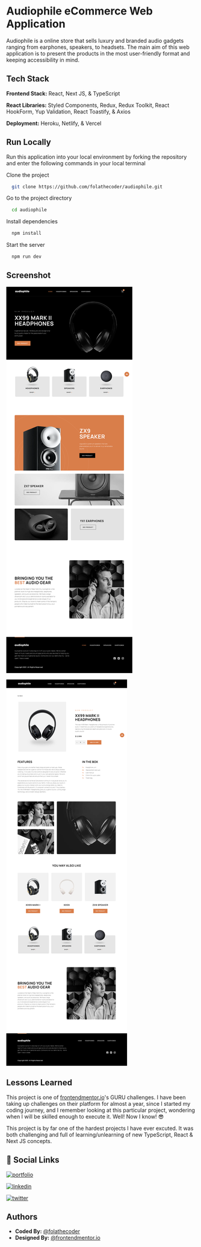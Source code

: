 
# Audiophile eCommerce Web Application

Audiophile is a online store that sells luxury and branded audio gadgets ranging from earphones, speakers, to headsets. The main aim of this web application is to present the products in the most user-friendly format and keeping accessibility in mind. 


## Tech Stack

**Frontend Stack:** React, Next JS, & TypeScript

**React Libraries:** Styled Components, Redux,  Redux Toolkit, React HookForm, Yup Validation, React Toastify, & Axios 

**Deployment:** Heroku, Netlify, & Vercel 


## Run Locally

Run this application into your local environment by forking the repository and enter the following commands in your local terminal

Clone the project

```bash
  git clone https://github.com/folathecoder/audiophile.git
```

Go to the project directory

```bash
  cd audiophile
```

Install dependencies

```bash
  npm install
```

Start the server

```bash
  npm run dev
```


## Screenshot

![Homepage](./public/homepage-preview.png)

![Product Page](./public/product-preview.png)


## Lessons Learned

This project is one of [frontendmentor.io](https://frontendmentor.io)'s GURU challenges. I have been taking up challenges on their platform for almost a year, since I started my coding journey, and I remember looking at this particular project, wondering when I will be skilled enough to execute it. Well! Now I know! 😎

This project is by far one of the hardest projects I have ever excuted. It was both challenging and full of learning/unlearning of new TypeScript, React & Next JS concepts. 


## 🔗 Social Links

[![portfolio](https://img.shields.io/badge/my_portfolio-000?style=for-the-badge&logo=ko-fi&logoColor=white)](https://folarin.dev/)

[![linkedin](https://img.shields.io/badge/linkedin-0A66C2?style=for-the-badge&logo=linkedin&logoColor=white)](https://linkedin.com/in/akinloye-folarin)

[![twitter](https://img.shields.io/badge/twitter-1DA1F2?style=for-the-badge&logo=twitter&logoColor=white)](https://twitter.com/folathecoder)


## Authors

- **Coded By:** [@folathecoder](https://www.github.com/folathecoder)
- **Designed By:** [@frontendmentor.io](https://frontendmentor.io)

